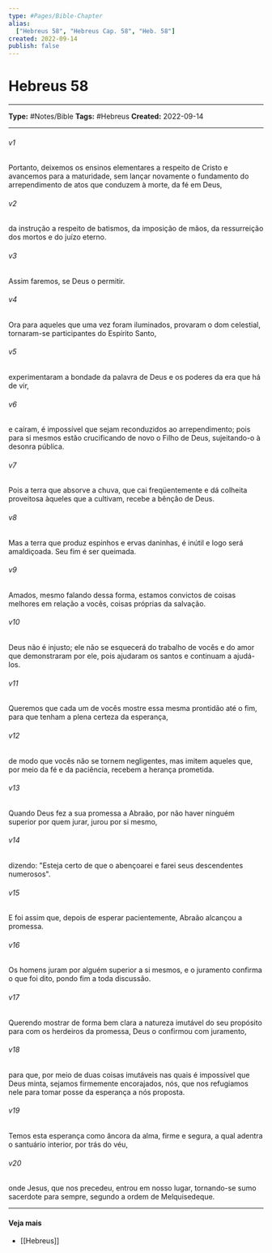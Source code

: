 ```yaml
---
type: #Pages/Bible-Chapter
alias:
  ["Hebreus 58", "Hebreus Cap. 58", "Heb. 58"]
created: 2022-09-14
publish: false
---
```


# Hebreus 58

---

**Type:** #Notes/Bible
**Tags:** #Hebreus
**Created:** 2022-09-14

---

###### v1
Portanto, deixemos os ensinos elementares a respeito de Cristo e avancemos para a maturidade, sem lançar novamente o fundamento do arrependimento de atos que conduzem à morte, da fé em Deus,
###### v2
da instrução a respeito de batismos, da imposição de mãos, da ressurreição dos mortos e do juízo eterno.
###### v3
Assim faremos, se Deus o permitir.
###### v4
Ora para aqueles que uma vez foram iluminados, provaram o dom celestial, tornaram-se participantes do Espírito Santo,
###### v5
experimentaram a bondade da palavra de Deus e os poderes da era que há de vir,
###### v6
e caíram, é impossível que sejam reconduzidos ao arrependimento; pois para si mesmos estão crucificando de novo o Filho de Deus, sujeitando-o à desonra pública.
###### v7
Pois a terra que absorve a chuva, que cai freqüentemente e dá colheita proveitosa àqueles que a cultivam, recebe a bênção de Deus.
###### v8
Mas a terra que produz espinhos e ervas daninhas, é inútil e logo será amaldiçoada. Seu fim é ser queimada.
###### v9
Amados, mesmo falando dessa forma, estamos convictos de coisas melhores em relação a vocês, coisas próprias da salvação.
###### v10
Deus não é injusto; ele não se esquecerá do trabalho de vocês e do amor que demonstraram por ele, pois ajudaram os santos e continuam a ajudá-los.
###### v11
Queremos que cada um de vocês mostre essa mesma prontidão até o fim, para que tenham a plena certeza da esperança,
###### v12
de modo que vocês não se tornem negligentes, mas imitem aqueles que, por meio da fé e da paciência, recebem a herança prometida.
###### v13
Quando Deus fez a sua promessa a Abraão, por não haver ninguém superior por quem jurar, jurou por si mesmo,
###### v14
dizendo: "Esteja certo de que o abençoarei e farei seus descendentes numerosos".
###### v15
E foi assim que, depois de esperar pacientemente, Abraão alcançou a promessa.
###### v16
Os homens juram por alguém superior a si mesmos, e o juramento confirma o que foi dito, pondo fim a toda discussão.
###### v17
Querendo mostrar de forma bem clara a natureza imutável do seu propósito para com os herdeiros da promessa, Deus o confirmou com juramento,
###### v18
para que, por meio de duas coisas imutáveis nas quais é impossível que Deus minta, sejamos firmemente encorajados, nós, que nos refugiamos nele para tomar posse da esperança a nós proposta.
###### v19
Temos esta esperança como âncora da alma, firme e segura, a qual adentra o santuário interior, por trás do véu,
###### v20
onde Jesus, que nos precedeu, entrou em nosso lugar, tornando-se sumo sacerdote para sempre, segundo a ordem de Melquisedeque.


---

#### Veja mais

- [[Hebreus]]
